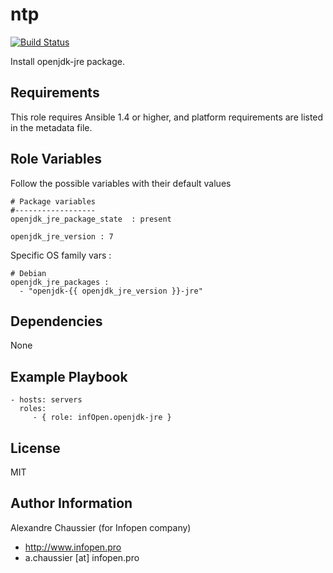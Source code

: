 ntp
===

[![Build Status](https://travis-ci.org/infOpen/ansible-role-openjdk-jre.svg?branch=master)](https://travis-ci.org/infOpen/ansible-role-openjdk-jre)

Install openjdk-jre package.

Requirements
------------

This role requires Ansible 1.4 or higher, and platform requirements are listed
in the metadata file.

Role Variables
--------------

Follow the possible variables with their default values

    # Package variables
    #------------------
    openjdk_jre_package_state  : present

    openjdk_jre_version : 7


Specific OS family vars :

    # Debian
    openjdk_jre_packages :
      - "openjdk-{{ openjdk_jre_version }}-jre"

Dependencies
------------

None

Example Playbook
----------------

    - hosts: servers
      roles:
         - { role: infOpen.openjdk-jre }

License
-------

MIT

Author Information
------------------

Alexandre Chaussier (for Infopen company)
- http://www.infopen.pro
- a.chaussier [at] infopen.pro
